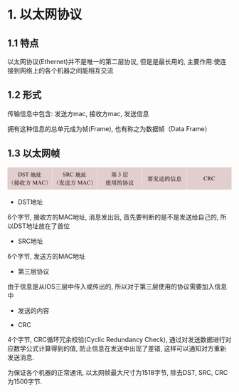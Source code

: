 # 1. 以太网协议

## 1.1 特点

以太网协议(Ethernet)并不是唯一的第二层协议, 但是是最长用的, 主要作用:使连接到网络上的各个机器之间能相互交流

## 1.2 形式

传输信息中包含: 发送方mac, 接收方mac, 发送信息

拥有这种信息的总单元成为帧(Frame), 也有称之为数据帧（Data Frame）

## 1.3 以太网帧

![图片描述](02-%E4%BB%A5%E5%A4%AA%E7%BD%91.assets/0.17427827221188408.png)

* DST地址

 6个字节, 接收方的MAC地址, 消息发出后, 首先要判断的是不是发送给自己的, 所以DST地址放在了首位
 
* SRC地址

 6个字节, 发送方的MAC地址
 
* 第三层协议

 由于信息是从IOS三层中传入或传出的, 所以对于第三层使用的协议需要加入信息中
 
* 发送的内容

* CRC

 4个字节, CRC循环冗余校验(Cyclic Redundancy Check), 通过对发送数据进行对应数学公式计算得到的值, 防止信息在发送中出现了差错, 这样可以通知对方重新发送消息.

为保证各个机器的正常通讯, 以太网帧最大尺寸为1518字节, 除去DST, SRC, CRC为1500字节.
